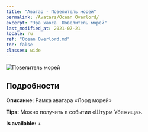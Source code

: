 ```yaml
---
title: "Аватар - Повелитель морей"
permalink: /Avatars/Ocean Overlord/
excerpt: "Эра хаоса  Повелитель морей"
last_modified_at: 2021-07-21
locale: ru
ref: "Ocean Overlord.md"
toc: false
classes: wide
---
```

 ![Повелитель морей](/images/a/avatarFrame_202.png)

## Подробности

 **Описание:** Рамка аватара «Лорд морей» 

 **Tips:** Можно получить в событии «Штурм Убежища». 

 **Is available:**  + 

